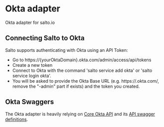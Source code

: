 # Okta adapter

Okta adapter for salto.io

## Connecting Salto to Okta 

Salto supports authenticating with Okta using an API Token:

- Go to https://{yourOktaDomain}.okta.com/admin/access/api/tokens
- Create a new token
- Connect to Okta with the command 'salto service add okta' or 'salto service login okta'.
- You will be asked to provide the Okta Base URL (e.g. https://<something>.okta.com/, remove the "-admin" part if exists) and the token you created.

## Okta Swaggers

The Okta adapter is heavily relying on [Core Okta API](https://developer.okta.com/docs/reference/core-okta-api/) and its [API swagger definitions](https://github.com/okta/okta-management-openapi-spec/blob/master/resources/spec.yaml).
